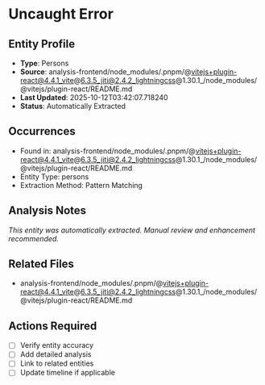# Uncaught Error

## Entity Profile
- **Type**: Persons
- **Source**: analysis-frontend/node_modules/.pnpm/@vitejs+plugin-react@4.4.1_vite@6.3.5_jiti@2.4.2_lightningcss@1.30.1_/node_modules/@vitejs/plugin-react/README.md
- **Last Updated**: 2025-10-12T03:42:07.718240
- **Status**: Automatically Extracted

## Occurrences
- Found in: analysis-frontend/node_modules/.pnpm/@vitejs+plugin-react@4.4.1_vite@6.3.5_jiti@2.4.2_lightningcss@1.30.1_/node_modules/@vitejs/plugin-react/README.md
- Entity Type: persons
- Extraction Method: Pattern Matching

## Analysis Notes
*This entity was automatically extracted. Manual review and enhancement recommended.*

## Related Files
- analysis-frontend/node_modules/.pnpm/@vitejs+plugin-react@4.4.1_vite@6.3.5_jiti@2.4.2_lightningcss@1.30.1_/node_modules/@vitejs/plugin-react/README.md

## Actions Required
- [ ] Verify entity accuracy
- [ ] Add detailed analysis
- [ ] Link to related entities
- [ ] Update timeline if applicable
